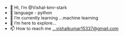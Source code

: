 - 👋 Hi, I’m @Vishal-kmr-stark
- 👀 language - python
- 🌱 I’m currently learning ...machine learning
- 💞️ I’m here to explore...
- 📫 How to reach me ...vishalkumar15337@gmail.com

<!---
Vishal-kmr-stark/Vishal-kmr-stark is a ✨ special ✨ repository because its `README.md` (this file) appears on your GitHub profile.
You can click the Preview link to take a look at your changes.
--->
